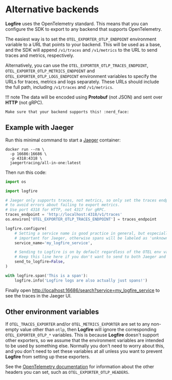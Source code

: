 # Alternative backends

**Logfire** uses the OpenTelemetry standard. This means that you can configure the SDK to export to any backend that supports OpenTelemetry.

The easiest way is to set the `OTEL_EXPORTER_OTLP_ENDPOINT` environment variable to a URL that points to your backend.
This will be used as a base, and the SDK will append `/v1/traces` and `/v1/metrics` to the URL to send traces and metrics, respectively.

Alternatively, you can use the `OTEL_EXPORTER_OTLP_TRACES_ENDPOINT`, `OTEL_EXPORTER_OTLP_METRICS_ENDPOINT` and `OTEL_EXPORTER_OTLP_LOGS_ENDPOINT`
environment variables to specify the URLs for traces, metrics and logs separately.
These URLs should include the full path, including `/v1/traces` and `/v1/metrics`.

!!! note
    The data will be encoded using **Protobuf** (not JSON) and sent over **HTTP** (not gRPC).

    Make sure that your backend supports this! :nerd_face:

## Example with Jaeger

Run this minimal command to start a [Jaeger](https://www.jaegertracing.io/) container:

```
docker run --rm \
  -p 16686:16686 \
  -p 4318:4318 \
  jaegertracing/all-in-one:latest
```

Then run this code:

```python
import os

import logfire

# Jaeger only supports traces, not metrics, so only set the traces endpoint
# to avoid errors about failing to export metrics.
# Use port 4318 for HTTP, not 4317 for gRPC.
traces_endpoint = 'http://localhost:4318/v1/traces'
os.environ['OTEL_EXPORTER_OTLP_TRACES_ENDPOINT'] = traces_endpoint

logfire.configure(
    # Setting a service name is good practice in general, but especially
    # important for Jaeger, otherwise spans will be labeled as 'unknown_service'
    service_name='my_logfire_service',

    # Sending to Logfire is on by default regardless of the OTEL env vars.
    # Keep this line here if you don't want to send to both Jaeger and Logfire.
    send_to_logfire=False,
)

with logfire.span('This is a span'):
    logfire.info('Logfire logs are also actually just spans!')
```

Finally open [http://localhost:16686/search?service=my_logfire_service](http://localhost:16686/search?service=my_logfire_service) to see the traces in the Jaeger UI.

## Other environment variables

If `OTEL_TRACES_EXPORTER` and/or `OTEL_METRICS_EXPORTER` are set to any non-empty value other than `otlp`, then **Logfire** will ignore the corresponding `OTEL_EXPORTER_OTLP_*` variables. This is because **Logfire** doesn't support other exporters, so we assume that the environment variables are intended to be used by something else. Normally you don't need to worry about this, and you don't need to set these variables at all unless you want to prevent **Logfire** from setting up these exporters.

See the [OpenTelemetry documentation](https://opentelemetry-python.readthedocs.io/en/latest/exporter/otlp/otlp.html) for information about the other headers you can set, such as `OTEL_EXPORTER_OTLP_HEADERS`.

